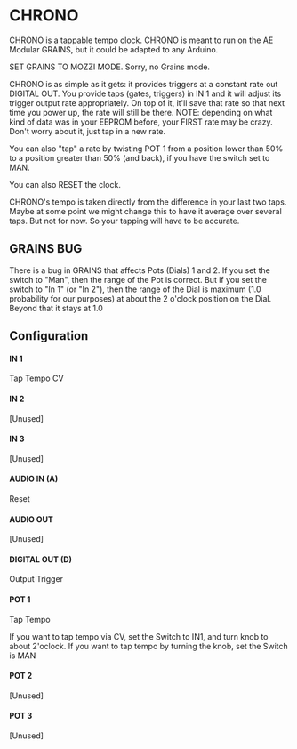 # CHRONO

CHRONO is a tappable tempo clock.  CHRONO is meant to run on the AE Modular GRAINS, but it could be adapted to any Arduino.

SET GRAINS TO MOZZI MODE.  Sorry, no Grains mode.

CHRONO is as simple as it gets: it provides triggers at a constant rate out DIGITAL OUT. You provide taps (gates, triggers) in IN 1 and it will adjust its trigger output rate  appropriately.  On top of it, it'll save that rate so that next time you power up, the rate will still be there.  NOTE: depending on what kind of data was in your EEPROM before, your FIRST rate may be crazy.  Don't worry about it, just tap in a new rate.

You can also "tap" a rate by twisting POT 1 from a position lower than 50% to a position greater than 50% (and back), if you have the switch set to MAN.

You can also RESET the clock.

CHRONO's tempo is taken directly from the difference in your last two taps.  Maybe at some point we might change this to have it average over several taps.  But not for now.  So your tapping will have to be accurate.


## GRAINS BUG

There is a bug in GRAINS that affects Pots (Dials) 1 and 2.  If you set the  switch to "Man", then the range of the Pot is correct.  But if you set the switch to "In 1" (or "In 2"), then the range of the Dial is maximum (1.0 probability for our purposes) at about the 2 o'clock position on the Dial.  Beyond that it stays at 1.0



## Configuration

#### IN 1
Tap Tempo CV
#### IN 2
[Unused]
#### IN 3
[Unused]
#### AUDIO IN (A)
Reset
#### AUDIO OUT
[Unused]
#### DIGITAL OUT (D) 
Output Trigger
#### POT 1
Tap Tempo 

If you want to tap tempo via CV, set the Switch to IN1, and turn knob to about 2'oclock.
If you want to tap tempo by turning the knob, set the Switch is MAN
#### POT 2
[Unused]
#### POT 3
[Unused]

